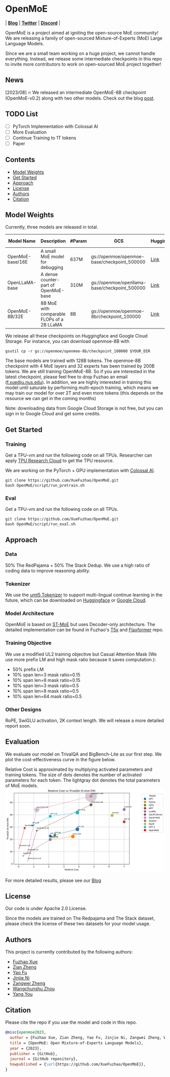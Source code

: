 # OpenMoE
| [**Blog**](https://www.notion.so/Aug-2023-OpenMoE-v0-2-Release-43808efc0f5845caa788f2db52021879) | [**Twitter**](https://twitter.com/XueFz) | [**Discord**](https://discord.gg/bjGnGfjegU) |

OpenMoE is a project aimed at igniting the open-source MoE community! We are releasing a family of open-sourced Mixture-of-Experts (MoE) Large Language Models.

Since we are a small team working on a huge project, we cannot handle everything. Instead, we release some intermediate checkpoints in this repo to invite more contributors to work on open-sourced MoE project together!

## News

[2023/08] 🔥 We released an intermediate OpenMoE-8B checkpoint (OpenMoE-v0.2) along with two other models. Check out the blog [post](https://www.notion.so/Aug-2023-OpenMoE-v0-2-Release-43808efc0f5845caa788f2db52021879).

## TODO List

- [ ] PyTorch Implementation with Colossal AI
- [ ] More Evaluation
- [ ] Continue Training to 1T tokens
- [ ] Paper

## Contents
- [Model Weights](#model-weights)
- [Get Started](#get-started)
- [Approach](#approach)
- [License](#license)
- [Authors](#authors)
- [Citation](#citation)


## Model Weights
Currently, three models are released in total.


| Model Name     | Description                      | #Param   | GCS | Huggingface | Gin File   |
|----------------|-------------------------------------------------|----------|-------------|-------------|----------  |
| OpenMoE-base/16E   | A small MoE model for debugging                 |637M      |gs://openmoe/openmoe-base/checkpoint_500000 |[Link](https://huggingface.co/fuzhao/OpenMoE_Base) |[Link](https://github.com/XueFuzhao/t5x/blob/main/t5x/examples/t5/t5_1_1/examples/openmoe_base.gin)  |   
| OpenLLaMA-base | A dense counter-part of OpenMoE-base            |310M      |gs://openmoe/openllama-base/checkpoint_500000|[Link](https://huggingface.co/fuzhao/OpenLLaMA_Base) |[Link](https://github.com/XueFuzhao/t5x/blob/main/t5x/examples/t5/t5_1_1/examples/openllama_base.gin)  |     
| OpenMoE-8B/32E    | 8B MoE with comparable FLOPs of a 2B LLaMA      |8B        |gs://openmoe/openmoe-8b/checkpoint_100000|[Link](https://huggingface.co/fuzhao/OpenMoE_8B) |[Link](https://github.com/XueFuzhao/t5x/blob/main/t5x/examples/t5/t5_1_1/examples/openmoe_large.gin) |

We release all these checkpoints on Huggingface and Google Cloud Storage. For instance, you can download openmoe-8B with 
```
gsutil cp -r gs://openmoe/openmoe-8b/checkpoint_100000 $YOUR_DIR
```

The base models are trained with 128B tokens. The openmoe-8B checkpoint with 4 MoE layers and 32 experts has been trained by 200B tokens. We are still training OpenMoE-8B. So if you are interested in the latest checkpoint, please feel free to drop Fuzhao an email (f.xue@u.nus.edu). In addition, we are highly interested in training this model until saturate by performing multi-epoch training, which means we may train our model for over 2T and even more tokens (this depends on the resource we can get in the coming months)

Note: downloading data from Google Cloud Storage is not free, but you can sign in to Google Cloud and get some credits.


## Get Started

### Training

Get a TPU-vm and run the following code on all TPUs. Researcher can apply [TPU Research Cloud](https://sites.research.google/trc/about/) to get the TPU resource.

We are working on the PyTorch + GPU implementation with [Colossal AI](https://github.com/hpcaitech/ColossalAI).
```
git clone https://github.com/XueFuzhao/OpenMoE.git
bash OpenMoE/script/run_pretrain.sh
```


### Eval

Get a TPU-vm and run the following code on all TPUs.
```
git clone https://github.com/XueFuzhao/OpenMoE.git
bash OpenMoE/script/run_eval.sh
```


## Approach
### Data
50% The RedPajama + 50% The Stack Dedup.
We use a high ratio of coding data to improve reasoning ability.

### Tokenizer
We use the [umt5 Tokenizer](https://arxiv.org/abs/2304.09151) to support multi-lingual continue learning in the future, which can be downloaded on [Huggingface](https://huggingface.co/google/umt5-small/tree/main) or [Google Cloud](https://github.com/google-research/t5x/blob/main/docs/models.md#umt5-checkpoints).

### Model Architecture
OpenMoE is based on [ST-MoE](https://arxiv.org/abs/2202.08906) but uses Decoder-only architecture. The detailed implementation can be found in Fuzhao's [T5x](https://github.com/XueFuzhao/t5x) and [Flaxformer](https://github.com/XueFuzhao/flaxformer) repo.

### Training Objective
We use a modified UL2 training objective but Casual Attention Mask (We use more prefix LM and high mask ratio because it saves computation.):
- 50% prefix LM
- 10% span len=3 mask ratio=0.15
- 10% span len=8 mask ratio=0.15
- 10% span len=3 mask ratio=0.5
- 10% span len=8 mask ratio=0.5
- 10% span len=64 mask ratio=0.5

### Other Designs
RoPE, SwiGLU activation, 2K context length. We will release a more detailed report soon.

## Evaluation

We evaluate our model on TrivalQA and BigBench-Lite as our first step. We plot the cost-effectiveness curve in the figure below. 

Relative Cost is approximated by multiplying activated parameters and training tokens. The size of dots denotes the number of activated parameters for each token. The lightgray dot denotes the total parameters of MoE models.
![Plot](figure/triqa.png)

For more detailed results, please see our [Blog](https://www.notion.so/Aug-2023-OpenMoE-v0-2-Release-43808efc0f5845caa788f2db52021879)



## License

Our code is under Apache 2.0 License.

Since the models are trained on The Redpajama and The Stack dataset, please check the license of these two datasets for your model usage.


## Authors

This project is currently contributed by the following authors:

- [Fuzhao Xue](https://xuefuzhao.github.io/)
- [Zian Zheng](https://www.linkedin.com/in/zian-zheng-21a715239)
- [Yao Fu](https://franxyao.github.io/)
- [Jinjie Ni](http://jinjie.one/)
- [Zangwei Zheng](https://zhengzangw.github.io/)
- [Wangchunshu Zhou](https://michaelzhouwang.github.io/)
- [Yang You](https://www.comp.nus.edu.sg/~youy/)


## Citation

Please cite the repo if you use the model and code in this repo.

```bibtex
@misc{openmoe2023,
  author = {Fuzhao Xue, Zian Zheng, Yao Fu, Jinjie Ni, Zangwei Zheng, Wangchunshu Zhou and Yang You},
  title = {OpenMoE: Open Mixture-of-Experts Language Models},
  year = {2023},
  publisher = {GitHub},
  journal = {GitHub repository},
  howpublished = {\url{https://github.com/XueFuzhao/OpenMoE}},
}
```


